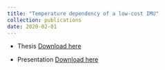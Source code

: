 ```yaml
---
title: "Temperature dependency of a low-cost IMU"
collection: publications
date: 2020-02-01
---
```


* Thesis [Download here](https://github.com/dyx1994/Temperature-dependency-of-a-low-cost-IMU/blob/main/Doc/MasterThesis_YONGXU_DUAN.pdf)
  
* Presentation [Download here](https://github.com/dyx1994/Temperature-dependency-of-a-low-cost-IMU/blob/main/Doc/MasterThesis_Duan.pptx)
